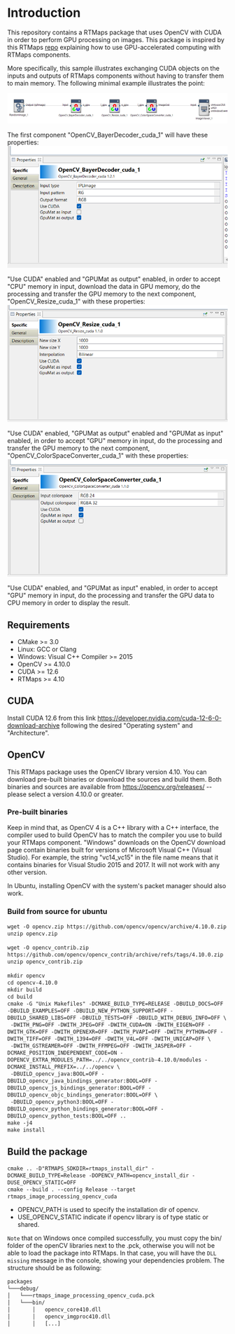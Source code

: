# Introduction

This repository contains a RTMaps package that uses OpenCV with CUDA in order to perform GPU processing on images. This package is inspired by this RTMaps [repo](https://github.com/Intempora/rtmaps-cuda-examples) explaining how to use GPU-accelerated computing with RTMaps components.

More specifically, this sample illustrates exchanging CUDA objects on the inputs and outputs of RTMaps components without having to transfer them to main memory. The following minimal example illustrates the point:

![Processing pipeline](images/diagram.png)

The first component "OpenCV_BayerDecoder_cuda_1" will have these properties:
![Bayer decoder](images/bayer_decoder.png)

"Use CUDA" enabled and "GPUMat as output" enabled, in order to accept "CPU" memory in input, download the data in GPU memory, do the processing and transfer the GPU memory to the next component, "OpenCV_Resize_cuda_1" with these properties:
![Resize](images/resize.png)

"Use CUDA" enabled, "GPUMat as output" enabled and "GPUMat as input" enabled, in order to accept "GPU" memory in input, do the processing and transfer the GPU memory to the next component, "OpenCV_ColorSpaceConverter_cuda_1" with these properties:
![Color converter](images/colorspace_converter.png)

"Use CUDA" enabled, and "GPUMat as input" enabled, in order to accept "GPU" memory in input, do the processing and transfer the GPU data to CPU memory in order to display the result.

## Requirements

* CMake >= 3.0
* Linux: GCC or Clang
* Windows: Visual C++ Compiler >= 2015
* OpenCV >= 4.10.0
* CUDA >= 12.6
* RTMaps >= 4.10

## CUDA

Install CUDA 12.6 from this link https://developer.nvidia.com/cuda-12-6-0-download-archive following the desired "Operating system" and "Architecture".

## OpenCV

This RTMaps package uses the OpenCV library version 4.10. You can download pre-built binaries or download the sources and build them. Both binaries and sources are available from https://opencv.org/releases/ --please select a version 4.10.0 or greater.

### Pre-built binaries

Keep in mind that, as OpenCV 4 is a C++ library with a C++ interface, the compiler used to build OpenCV has to match the compiler you use to build your RTMaps component. "Windows" downloads on the OpenCV download page contain binaries built for versions of Microsoft Visual C++ (Visual Studio). For example, the string "vc14_vc15" in the file name means that it contains binaries for Visual Studio 2015 and 2017. It will not work with any other version.

In Ubuntu, installing OpenCV with the system's packet manager should also work.

### Build from source for ubuntu

```
wget -O opencv.zip https://github.com/opencv/opencv/archive/4.10.0.zip
unzip opencv.zip

wget -O opencv_contrib.zip https://github.com/opencv/opencv_contrib/archive/refs/tags/4.10.0.zip
unzip opencv_contrib.zip

mkdir opencv
cd opencv-4.10.0
mkdir build
cd build
cmake -G "Unix Makefiles" -DCMAKE_BUILD_TYPE=RELEASE -DBUILD_DOCS=OFF -DBUILD_EXAMPLES=OFF -DBUILD_NEW_PYTHON_SUPPORT=OFF -DBUILD_SHARED_LIBS=OFF -DBUILD_TESTS=OFF -DBUILD_WITH_DEBUG_INFO=OFF \
 -DWITH_PNG=OFF -DWITH_JPEG=OFF -DWITH_CUDA=ON -DWITH_EIGEN=OFF -DWITH_GTK=OFF -DWITH_OPENEXR=OFF -DWITH_PVAPI=OFF -DWITH_PYTHON=OFF -DWITH_TIFF=OFF -DWITH_1394=OFF -DWITH_V4L=OFF -DWITH_UNICAP=OFF \
 -DWITH_GSTREAMER=OFF -DWITH_FFMPEG=OFF -DWITH_JASPER=OFF -DCMAKE_POSITION_INDEPENDENT_CODE=ON -DOPENCV_EXTRA_MODULES_PATH=../../opencv_contrib-4.10.0/modules -DCMAKE_INSTALL_PREFIX=../../opencv \
 -DBUILD_opencv_java:BOOL=OFF -DBUILD_opencv_java_bindings_generator:BOOL=OFF -DBUILD_opencv_js_bindings_generator:BOOL=OFF -DBUILD_opencv_objc_bindings_generator:BOOL=OFF \
 -DBUILD_opencv_python3:BOOL=OFF -DBUILD_opencv_python_bindings_generator:BOOL=OFF -DBUILD_opencv_python_tests:BOOL=OFF ..
make -j4
make install

```

## Build the package

```
cmake .. -D"RTMAPS_SDKDIR=rtmaps_install_dir" -DCMAKE_BUILD_TYPE=Release -DOPENCV_PATH=opencv_install_dir -DUSE_OPENCV_STATIC=OFF
cmake --build . --config Release --target rtmaps_image_processing_opencv_cuda

```
- OPENCV_PATH is used to specify the installation dir of opencv.
- USE_OPENCV_STATIC indicate if opencv library is of type static or shared.

`Note` that on Windows once compiled successfully, you must copy the bin/ folder of the openCV libraries next to the .pck, otherwise you will not be able to load the package into RTMaps. In that case, you will have the `DLL missing` message in the console, showing your dependencies problem.
The structure should be as following:
            
```
packages
└───debug/    
│   └───rtmaps_image_processing_opencv_cuda.pck
│   └───bin/
│       │   opencv_core410.dll
│       │   opencv_imgproc410.dll
│       │   [...]
```



